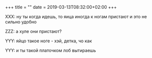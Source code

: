 +++
title = ""
date = 2019-03-13T08:32:00+02:00
+++

XXX: ну ты когда идешь, то яица иногда к ногам пристают и это не сильно удобно


ZZZ: а хуле они пристают?


YYY: яйцо такое ноге - хэй, детка, чо как


YYY: и ты такой платочком лоб вытираешь


